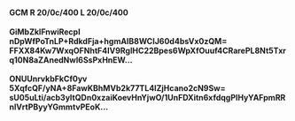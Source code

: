 #### GCM R 20/0c/400 L 20/0c/400
**GiMbZklFnwiRecpI**<br/>**nDpWfPoTnLP+RdkdFja+hgmAIB8WCIJ60d4bsVx0zQM=**<br/>**FFXX84Kw7WxqOFNhtF4IV9RgIHC22Bpes6WpXfOuuf4CRarePL8Nt5Txrq10N8aZAnedNwI6SsPxHnEW...**<br/><br/>
**ONUUnrvkbFkCf0yv**<br/>**5XqfcQF/yNA+8FawKBhMVb2k77TL4IZjHcano2cN9Sw=**<br/>**sU05uLti/acb3yltQDn0xzaiKoevHnYjwO/1UnFDXitn6xfdqgPIHyYAFpmRRnlVrtPByyYGmmtvPEoK...**